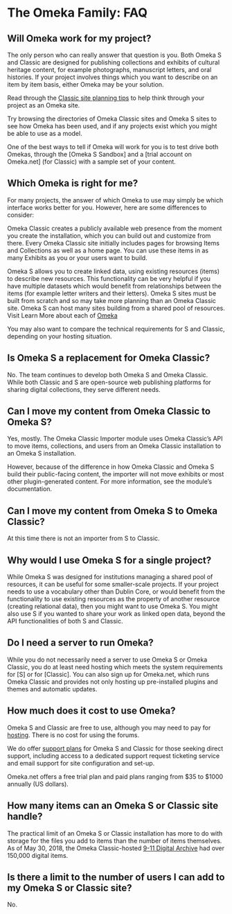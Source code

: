 # The Omeka Family: FAQ

## Will Omeka work for my project?
The only person who can really answer that question is you. Both Omeka S and Classic are designed for publishing collections and exhibits of cultural heritage content, for example photographs, manuscript letters, and oral histories. If your project involves things which you want to describe on an item by item basis, either Omeka may be your solution. 

Read through the [Classic site planning tips](https://omeka.org/classic/docs/GettingStarted/Site_Planning_Tips/) to help think through your project as an Omeka site. 

Try browsing the directories of Omeka Classic sites and Omeka S sites to see how Omeka has been used, and if any projects exist which you might be able to use as a model.

One of the best ways to tell if Omeka will work for you is to test drive both Omekas, through the [Omeka S Sandbox] and a [trial account on Omeka.net] (for Classic) with a sample set of your content. 

## Which Omeka is right for me?
For many projects, the answer of which Omeka to use may simply be which interface works better for you. However, here are some differences to consider:

Omeka Classic creates a publicly available web presence from the moment you create the installation, which you can build out and customize from there. Every Omeka Classic site initially includes pages for browsing Items and Collections as well as a home page. You can use these items in as many Exhibits as you or your users want to build. 

Omeka S allows you to create linked data, using existing resources (items) to describe new resources. This functionality can be very helpful if you have multiple datasets which would benefit from relationships between the items (for example letter writers and their letters). Omeka S sites must be built from scratch and so may take more planning than an Omeka Classic site. Omeka S can host many sites building from a shared pool of resources. Visit Learn More about each of [Omeka](https://omeka.org/)

You may also want to compare the technical requirements for S and Classic, depending on your hosting situation. 

## Is Omeka S a replacement for Omeka Classic?
No. The team continues to develop both Omeka S and Omeka Classic. While both Classic and S are open-source web publishing platforms for sharing digital collections, they serve different needs. 

## Can I move my content from Omeka Classic to Omeka S?
Yes, mostly. The Omeka Classic Importer module uses Omeka Classic’s API to move items, collections, and users from an Omeka Classic installation to an Omeka S installation. 

However, because of the difference in how Omeka Classic and Omeka S build their public-facing content, the importer will not move exhibits or most other plugin-generated content. For more information, see the module’s documentation. 

## Can I move my content from Omeka S to Omeka Classic?
At this time there is not an importer from S to Classic.

## Why would I use Omeka S for a single project?
While Omeka S was designed for institutions managing a shared pool of resources, it can be useful for some smaller-scale projects. If your project needs to use a vocabulary other than Dublin Core, or would benefit from the functionality to use existing resources as the property of another resource (creating relational data), then you might want to use Omeka S. You might also use S if you wanted to share your work as linked open data, beyond the API functionalities of both S and Classic. 

## Do I need a server to run Omeka? 
While you do not necessarily need a server to use Omeka S or Omeka Classic, you do at least need hosting which meets the system requirements for [S] or for [Classic]. You can also sign up for Omeka.net, which runs Omeka Classic and provides not only hosting up pre-installed plugins and themes and automatic updates. 

## How much does it cost to use Omeka?
Omeka S and Classic are free to use, although you may need to pay for [hosting](https://omeka.org/classic/docs/GettingStarted/Hosting_Suggestions/). There is no cost for using the forums. 

We do offer [support plans](https://omeka.org/services/) for Omeka S and Classic for those seeking direct support, including access to a dedicated support request ticketing service and email support for site configuration and set-up. 

Omeka.net offers a free trial plan and paid plans ranging from $35 to $1000 annually (US dollars). 

## How many items can an Omeka S or Classic site handle?
The practical limit of an Omeka S or Classic installation has more to do with storage for the files you add to items than the number of items themselves. As of May 30, 2018, the Omeka Classic-hosted [9-11 Digital Archive](http://911digitalarchive.org/) had over 150,000 digital items. 

## Is there a limit to the number of users I can add to my Omeka S or Classic site?
No. 

